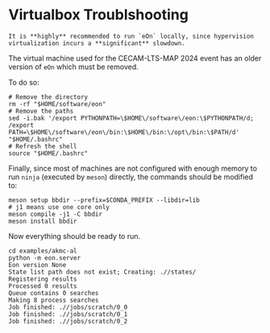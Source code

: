 # Virtualbox Troublshooting

```{warning}
It is **highly** recommended to run `eOn` locally, since hypervision virtualization incurs a **significant** slowdown.
```

The virtual machine used for the CECAM-LTS-MAP 2024 event has an older version
of `eOn` which must be removed.

To do so:

```{code-block} bash
# Remove the directory
rm -rf "$HOME/software/eon"
# Remove the paths
sed -i.bak '/export PYTHONPATH=\$HOME\/software\/eon:\$PYTHONPATH/d; /export PATH=\$HOME\/software\/eon\/bin:\$HOME\/bin:\/opt\/bin:\$PATH/d' "$HOME/.bashrc"
# Refresh the shell
source "$HOME/.bashrc"
```

Finally, since most of machines are not configured with enough memory to run
`ninja` (executed by `meson`) directly, the commands should be modified to:

```{code-block} bash
meson setup bbdir --prefix=$CONDA_PREFIX --libdir=lib
# j1 means use one core only
meson compile -j1 -C bbdir
meson install bbdir
```

Now everything should be ready to run.

```{code-block} bash
cd examples/akmc-al
python -m eon.server
Eon version None
State list path does not exist; Creating: .//states/
Registering results
Processed 0 results
Queue contains 0 searches
Making 8 process searches
Job finished: .//jobs/scratch/0_0
Job finished: .//jobs/scratch/0_1
Job finished: .//jobs/scratch/0_2
```
